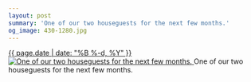 ```yaml
---
layout: post
summary: 'One of our two houseguests for the next few months.'
og_image: 430-1280.jpg
---
```


<p>
 <time>
  <a href="/430">
   {{ page.date | date: "%B %-d, %Y" }}
  </a>
 </time>
 <a href="/430">
  <img alt="One of our two houseguests for the next few months." data-taken="10/4/2015" sizes="(min-width: 700px) 50vw, calc(100vw - 2rem)" src="{{ site.assets_url }}/430-640.jpg" srcset="{{ site.assets_url }}/430-1280.jpg 1280w, {{ site.assets_url }}/430-960.jpg 960w, {{ site.assets_url }}/430-640.jpg 640w, {{ site.assets_url }}/430-320.jpg 320w"/>
 </a>
 <span>
  One of our two houseguests for the next few months.
 </span>
</p>
